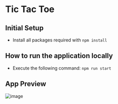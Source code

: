 # Tic Tac Toe

## Initial Setup

- Install all packages required with `npm install`

## How to run the application locally

- Execute the following command: `npm run start`

## App Preview

![image](https://github.com/rowdotk/tic-tac-toe/assets/50615340/747a167b-a2da-42b2-8ef6-a4bede862cfa)
